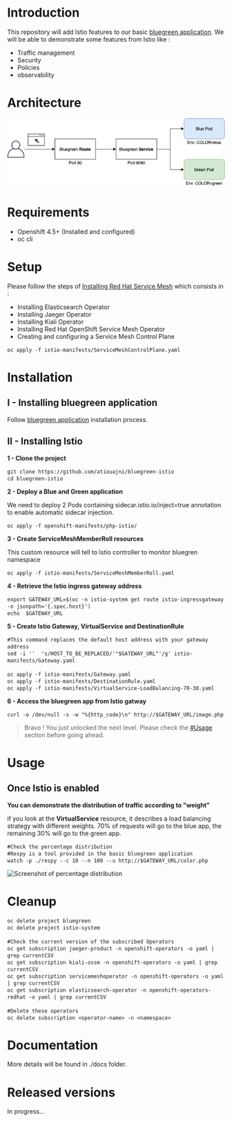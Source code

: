 # Introduction

This repository will add Istio features to our basic [bluegreen application](https://github.com/atiouajni/bluegreen).
We will be able to demonstrate some features from Istio like :

- Traffic management
- Security
- Policies
- observability

# Architecture

<p align="center">
<img src="./docs/img/bluegreen-services.png" />
</p>

# Requirements

- Openshift 4.5+ (Installed and configured)
- oc cli

# Setup

Please follow the steps of [Installing Red Hat Service Mesh](https://docs.openshift.com/container-platform/4.5/service_mesh/service_mesh_install/installing-ossm.html#ossm-operator-install-elasticsearch_installing-ossm) which consists in :

- Installing Elasticsearch Operator
- Installing Jaeger Operator
- Installing Kiali Operator
- Installing Red Hat OpenShift Service Mesh Operator
- Creating and configuring a Service Mesh Control Plane

```shell
oc apply -f istio-manifests/ServiceMeshControlPlane.yaml
```



# Installation
## I - Installing bluegreen application

Follow [bluegreen application](https://github.com/atiouajni/bluegreen#installation) installation process.
  
## II - Installing Istio

**1 - Clone the project**

```shell
git clone https://github.com/atiouajni/bluegreen-istio
cd bluegreen-istio
```

**2 - Deploy a Blue and Green application**

We need to deploy 2 Pods containing sidecar.istio.io/inject=true annotation to enable automatic sidecar injection.

```shell
oc apply -f openshift-manifests/php-istio/
```

**3 - Create ServiceMeshMemberRoll resources**

This custom resource will tell to Istio controller to monitor bluegren namespace 
```shell
oc apply -f istio-manifests/ServiceMeshMemberRoll.yaml
```

**4 - Retrieve the Istio ingress gateway address**

```shell
export GATEWAY_URL=$(oc -n istio-system get route istio-ingressgateway -o jsonpath='{.spec.host}')
echo  $GATEWAY_URL

```

**5 - Create Istio Gateway, VirtualService and DestinationRule**

```shell
#This command replaces the default host address with your gateway address
sed -i ''  's/HOST_TO_BE_REPLACED/'"$GATEWAY_URL"'/g' istio-manifests/Gateway.yaml

oc apply -f istio-manifests/Gateway.yaml
oc apply -f istio-manifests/DestinationRule.yaml
oc apply -f istio-manifests/VirtualService-LoadBalancing-70-30.yaml
```

**6 - Access the bluegreen app from Istio gatway**

```shell
curl -o /dev/null -s -w "%{http_code}\n" http://$GATEWAY_URL/image.php
```

> Bravo ! You just unlocked the next level. Please check the [#Usage](#Usage) section before going ahead.

# Usage  

## Once Istio is enabled

**You can demonstrate the distribution of traffic according to "weight"**

if you look at the **VirtualService** resource, it describes a load balancing strategy with different weights. 70% of requests will go to the blue app, the remaining 30% will go to the green app.

```shell
#Check the percentage distribution
#Respy is a tool provided in the basic bluegreen application
watch -p ./respy --c 10 --n 100 --u http://$GATEWAY_URL/color.php
````

![Screenshot of percentage distribution](./docs/img/blue-green-70-30.png)

# Cleanup

```shell
oc delete project bluegreen
oc delete project istio-system
  
#Check the current version of the subscribed Operators
oc get subscription jaeger-product -n openshift-operators -o yaml | grep currentCSV
oc get subscription kiali-ossm -n openshift-operators -o yaml | grep currentCSV
oc get subscription servicemeshoperator -n openshift-operators -o yaml | grep currentCSV
oc get subscription elasticsearch-operator -n openshift-operators-redhat -o yaml | grep currentCSV
  
#Delete these operators
oc delete subscription <operator-name> -n <namespace>
```

# Documentation

More details will be found in ./docs folder.

# Released versions

In progress...

